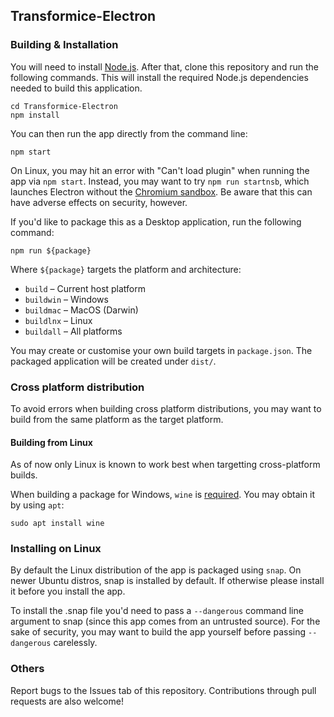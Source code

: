 ## Transformice-Electron
### Building & Installation
You will need to install [Node.js](https://nodejs.org/). After that, clone this repository and run the following commands. This will install the required Node.js dependencies needed to build this application.

```
cd Transformice-Electron
npm install
```

You can then run the app directly from the command line:

```
npm start
```
On Linux, you may hit an error with "Can't load plugin" when running the app via `npm start`. Instead, you may want to try `npm run startnsb`, which launches Electron without the [Chromium sandbox](https://chromium.googlesource.com/chromium/src/+/master/docs/design/sandbox.md). Be aware that this can have adverse effects on security, however.

If you'd like to package this as a Desktop application, run the following command:
```
npm run ${package}
```

Where `${package}` targets the platform and architecture:
* `build` – Current host platform
* `buildwin` – Windows
* `buildmac` – MacOS (Darwin)
* `buildlnx` – Linux
* `buildall` – All platforms

You may create or customise your own build targets in `package.json`. The packaged application will be created under `dist/`.

### Cross platform distribution
To avoid errors when building cross platform distributions, you may want to build from the same platform as the target platform.

#### Building from Linux
As of now only Linux is known to work best when targetting cross-platform builds.

When building a package for Windows, `wine` is [required](https://www.electron.build/multi-platform-build#linux). You may obtain it by using `apt`:
```
sudo apt install wine
```

### Installing on Linux
By default the Linux distribution of the app is packaged using `snap`. On newer Ubuntu distros, snap is installed by default. If otherwise please install it before you install the app.

To install the .snap file you'd need to pass a `--dangerous` command line argument to snap (since this app comes from an untrusted source). For the sake of security, you may want to build the app yourself before passing `--dangerous` carelessly.

### Others
Report bugs to the Issues tab of this repository. Contributions through pull requests are also welcome!
